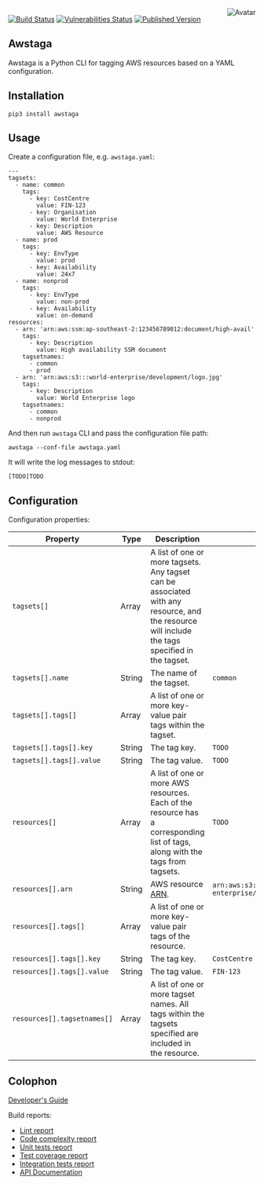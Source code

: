 <img align="right" src="https://raw.github.com/cliffano/awstaga/main/avatar.jpg" alt="Avatar"/>

[![Build Status](https://github.com/cliffano/awstaga/workflows/CI/badge.svg)](https://github.com/cliffano/awstaga/actions?query=workflow%3ACI)
[![Vulnerabilities Status](https://snyk.io/test/github/cliffano/awstaga/badge.svg)](https://snyk.io/test/github/cliffano/awstaga)
[![Published Version](https://img.shields.io/pypi/v/awstaga.svg)](https://pypi.python.org/pypi/awstaga)
<br/>

Awstaga
-------

Awstaga is a Python CLI for tagging AWS resources based on a YAML configuration.

Installation
------------

    pip3 install awstaga

Usage
-----

Create a configuration file, e.g. `awstaga.yaml`:

    ---
    tagsets:
      - name: common
        tags:
          - key: CostCentre
            value: FIN-123
          - key: Organisation
            value: World Enterprise
          - key: Description
            value: AWS Resource
      - name: prod
        tags:
          - key: EnvType
            value: prod
          - key: Availability
            value: 24x7
      - name: nonprod
        tags:
          - key: EnvType
            value: non-prod
          - key: Availability
            value: on-demand
    resources:
      - arn: 'arn:aws:ssm:ap-southeast-2:123456789012:document/high-avail'
        tags:
          - key: Description
            value: High availability SSM document
        tagsetnames:
          - common
          - prod
      - arn: 'arn:aws:s3:::world-enterprise/development/logo.jpg'
        tags:
          - key: Description
            value: World Enterprise logo
        tagsetnames:
          - common
          - nonprod
 
And then run `awstaga` CLI and pass the configuration file path:

    awstaga --conf-file awstaga.yaml

It will write the log messages to stdout:

    [TODO]TODO

Configuration
-------------

Configuration properties:

| Property | Type | Description | Example |
|----------|------|-------------|---------|
| `tagsets[]` | Array | A list of one or more tagsets. Any tagset can be associated with any resource, and the resource will include the tags specified in the tagset. | |
| `tagsets[].name` | String | The name of the tagset. | `common` |
| `tagsets[].tags[]` | Array | A list of one or more key-value pair tags within the tagset. | |
| `tagsets[].tags[].key` | String | The tag key. | `TODO` |
| `tagsets[].tags[].value` | String | The tag value. | `TODO` |
| `resources[]` | Array | A list of one or more AWS resources. Each of the resource has a corresponding list of tags, along with the tags from tagsets. | `TODO` |
| `resources[].arn` | String | AWS resource [ARN](https://docs.aws.amazon.com/IAM/latest/UserGuide/reference-arns.html). | `arn:aws:s3:::world-enterprise/development/logo.jpg` |
| `resources[].tags[]` | Array | A list of one or more key-value pair tags of the resource. | |
| `resources[].tags[].key` | String | The tag key. | `CostCentre` |
| `resources[].tags[].value` | String | The tag value. | `FIN-123` |
| `resources[].tagsetnames[]` | Array | A list of one or more tagset names. All tags within the tagsets specified are included in the resource. | |

Colophon
--------

[Developer's Guide](https://cliffano.github.io/developers_guide.html#python)

Build reports:

* [Lint report](https://cliffano.github.io/awstaga/lint/pylint/index.html)
* [Code complexity report](https://cliffano.github.io/awstaga/complexity/wily/index.html)
* [Unit tests report](https://cliffano.github.io/awstaga/test/pytest/index.html)
* [Test coverage report](https://cliffano.github.io/awstaga/coverage/coverage/index.html)
* [Integration tests report](https://cliffano.github.io/awstaga/test-integration/pytest/index.html)
* [API Documentation](https://cliffano.github.io/awstaga/doc/sphinx/index.html)
